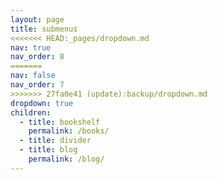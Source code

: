 ```yaml
---
layout: page
title: submenus
<<<<<<< HEAD:_pages/dropdown.md
nav: true
nav_order: 8
=======
nav: false
nav_order: 7
>>>>>>> 27fa0e41 (update):backup/dropdown.md
dropdown: true
children:
  - title: bookshelf
    permalink: /books/
  - title: divider
  - title: blog
    permalink: /blog/
---
```

